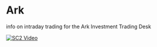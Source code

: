 # Ark
info on intraday trading for the Ark Investment Trading Desk

[![SC2 Video](doc/SC2_youtube.gif)](https://www.youtube.com/watch?v=--b-9HrKK6w)
